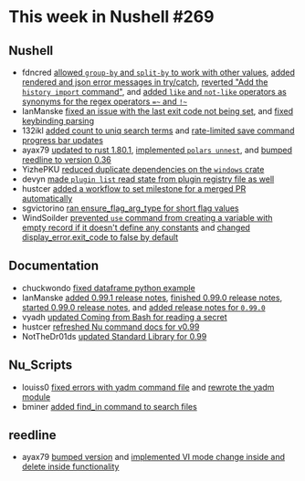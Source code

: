 # This week in Nushell #269

## Nushell

- fdncred [allowed `group-by` and `split-by` to work with other values](https://github.com/nushell/nushell/pull/14086), [added rendered and json error messages in try/catch](https://github.com/nushell/nushell/pull/14082), [reverted "Add the `history import` command"](https://github.com/nushell/nushell/pull/14077), and [added `like` and `not-like` operators as synonyms for the regex operators `=~` and `!~`](https://github.com/nushell/nushell/pull/14072)
- IanManske [fixed an issue with the last exit code not being set](https://github.com/nushell/nushell/pull/14120), and [fixed keybinding parsing](https://github.com/nushell/nushell/pull/14081)
- 132ikl [added count to uniq search terms](https://github.com/nushell/nushell/pull/14108) and [rate-limited save command progress bar updates](https://github.com/nushell/nushell/pull/14075)
- ayax79 [updated to rust 1.80.1](https://github.com/nushell/nushell/pull/14106), [implemented `polars unnest`](https://github.com/nushell/nushell/pull/14104), and [bumped reedline to version 0.36](https://github.com/nushell/nushell/pull/14093)
- YizhePKU [reduced duplicate dependencies on the `windows` crate](https://github.com/nushell/nushell/pull/14105)
- devyn [made `plugin list` read state from plugin registry file as well](https://github.com/nushell/nushell/pull/14085)
- hustcer [added a workflow to set milestone for a merged PR automatically](https://github.com/nushell/nushell/pull/14084)
- sgvictorino [ran ensure_flag_arg_type for short flag values](https://github.com/nushell/nushell/pull/14074)
- WindSoilder [prevented `use` command from creating a variable with empty record if it doesn't define any constants](https://github.com/nushell/nushell/pull/14051) and [changed display_error.exit_code to false by default](https://github.com/nushell/nushell/pull/13873)

## Documentation

- chuckwondo [fixed dataframe python example](https://github.com/nushell/nushell.github.io/pull/1593)
- IanManske [added 0.99.1 release notes](https://github.com/nushell/nushell.github.io/pull/1592), [finished 0.99.0 release notes](https://github.com/nushell/nushell.github.io/pull/1588), [started 0.99.0 release notes](https://github.com/nushell/nushell.github.io/pull/1586), and [added release notes for `0.99.0`](https://github.com/nushell/nushell.github.io/pull/1566)
- vyadh [updated Coming from Bash for reading a secret](https://github.com/nushell/nushell.github.io/pull/1590)
- hustcer [refreshed Nu command docs for v0.99](https://github.com/nushell/nushell.github.io/pull/1587)
- NotTheDr01ds [updated Standard Library for 0.99](https://github.com/nushell/nushell.github.io/pull/1585)

## Nu_Scripts

- louiss0 [fixed errors with yadm command file](https://github.com/nushell/nu_scripts/pull/976) and [rewrote the yadm module](https://github.com/nushell/nu_scripts/pull/975)
- bminer [added find_in command to search files](https://github.com/nushell/nu_scripts/pull/972)

## reedline

- ayax79 [bumped version](https://github.com/nushell/reedline/pull/845) and [implemented VI mode change inside and delete inside functionality](https://github.com/nushell/reedline/pull/844)
